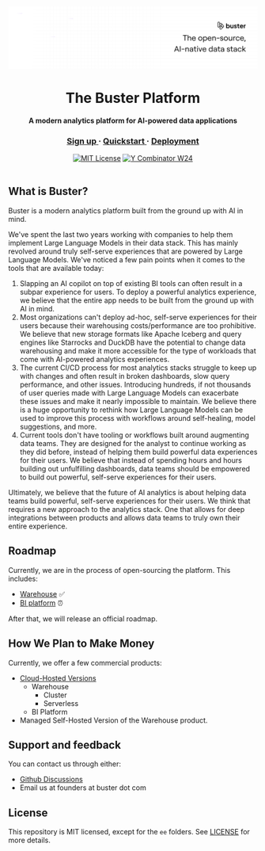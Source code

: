 ![Buster GitHub Banner](/assets/image.png)

<div align="center"><h1>The Buster Platform</h1></div>
<div align="center"><h4>A modern analytics platform for AI-powered data applications</h4></div>

<div align="center">
   <div>
      <h3>
         <a href="https://www.buster.so/get-started">
            <strong>Sign up</strong>
         </a> · 
         <a href="#quickstart">
            <strong>Quickstart</strong>
         </a> · 
         <a href="#deployment">
            <strong>Deployment</strong>
         </a>
      </h3>
   </div>

   <div>
      <a href="https://github.com/buster-so/warehouse/blob/main/LICENSE"><img alt="MIT License" src="https://img.shields.io/badge/License-MIT-red.svg?style=flat-square" ></a>
      <a href="https://www.ycombinator.com/companies/buster"><img src="https://img.shields.io/badge/Y%20Combinator-W24-orange?style=flat-square" alt="Y Combinator W24"></a>
   </div>
</div>
</br>

## What is Buster?

Buster is a modern analytics platform built from the ground up with AI in mind.

We've spent the last two years working with companies to help them implement Large Language Models in their data stack.  This has mainly revolved around truly self-serve experiences that are powered by Large Language Models.  We've noticed a few pain points when it comes to the tools that are available today:

1. Slapping an AI copilot on top of existing BI tools can often result in a subpar experience for users. To deploy a powerful analytics experience, we believe that the entire app needs to be built from the ground up with AI in mind. 
2. Most organizations can't deploy ad-hoc, self-serve experiences for their users because their warehousing costs/performance are too prohibitive.  We believe that new storage formats like Apache Iceberg and query engines like Starrocks and DuckDB have the potential to change data warehousing and make it more accessible for the type of workloads that come with AI-powered analytics experiences.
3. The current CI/CD process for most analytics stacks struggle to keep up with changes and often result in broken dashboards, slow query performance, and other issues.  Introducing hundreds, if not thousands of user queries made with Large Language Models can exacerbate these issues and make it nearly impossible to maintain. We believe there is a huge opportunity to rethink how Large Language Models can be used to improve this process with workflows around self-healing, model suggestions, and more.
4. Current tools don't have tooling or workflows built around augmenting data teams.  They are designed for the analyst to continue working as they did before, instead of helping them build powerful data experiences for their users.  We believe that instead of spending hours and hours building out unfulfilling dashboards, data teams should be empowered to build out powerful, self-serve experiences for their users.

Ultimately, we believe that the future of AI analytics is about helping data teams build powerful, self-serve experiences for their users. We think that requires a new approach to the analytics stack.  One that allows for deep integrations between products and allows data teams to truly own their entire experience.

## Roadmap

Currently, we are in the process of open-sourcing the platform.  This includes:

- [Warehouse](/warehouse) ✅
- [BI platform](https://buster.so) ⏰

After that, we will release an official roadmap.

## How We Plan to Make Money

Currently, we offer a few commercial products:

- [Cloud-Hosted Versions](https://buster.so)
  - Warehouse
    - Cluster
    - Serverless
  - BI Platform
- Managed Self-Hosted Version of the Warehouse product.

## Support and feedback

You can contact us through either:

- [Github Discussions](https://github.com/orgs/buster-so/discussions)
- Email us at founders at buster dot com

## License

This repository is MIT licensed, except for the `ee` folders. See [LICENSE](LICENSE) for more details.